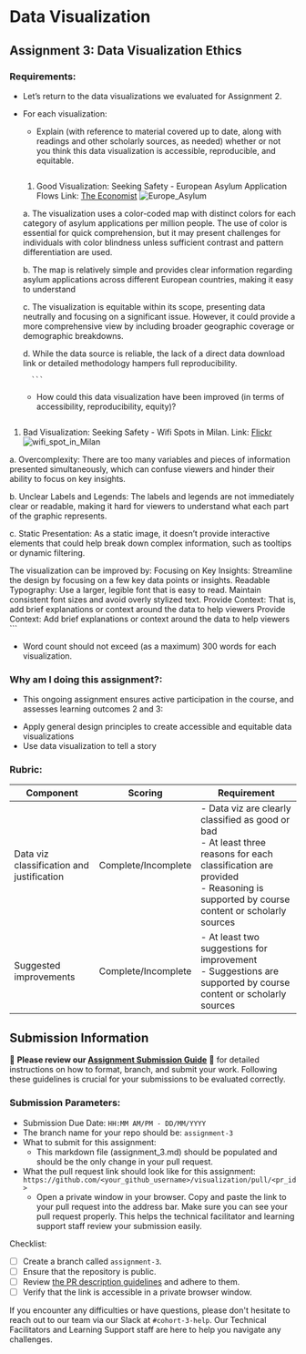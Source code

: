 # Data Visualization

## Assignment 3: Data Visualization Ethics

### Requirements:
- Let’s return to the data visualizations we evaluated for Assignment 2.  
- For each visualization: 
    - Explain (with reference to material covered up to date, along with readings and other scholarly sources, as needed) whether or not you think this data visualization is accessible, reproducible, and equitable. 
        ```
    1. Good Visualization: Seeking Safety - European Asylum Application Flows 
Link: [The Economist](https://www.economist.com/graphic-detail/2015/05/12/seeking-safety)
![Europe_Asylum](https://github.com/user-attachments/assets/561ae5e7-3d6f-4ad9-891a-200bc5ba5050)

    a. The visualization uses a color-coded map with distinct colors for each category of asylum applications per million people. The use of color is essential for quick comprehension, but it may present challenges for individuals with color blindness unless sufficient contrast and pattern differentiation are used.

    b. The map is relatively simple and provides clear information regarding asylum applications across different European countries, making it easy to understand

    c. The visualization is equitable within its scope, presenting data neutrally and focusing on a significant issue. However, it could provide a more comprehensive view by including broader geographic coverage or demographic breakdowns.

    d. While the data source is reliable, the lack of a direct data download link or detailed methodology hampers full reproducibility.

        ```   
    - How could this data visualization have been improved (in terms of accessibility, reproducibility, equity)?  
        ```
 1. Bad Visualization: Seeking Safety - Wifi Spots in Milan.
Link: [Flickr](https://www.flickr.com/photos/densitydesign/8089715651/in/album-72157631774207511/)
![wifi_spot_in_Milan](https://github.com/user-attachments/assets/619abdc5-971f-49e2-86ae-a4d823dbfdb0)

a. Overcomplexity: There are too many variables and pieces of information presented simultaneously, which can confuse viewers and hinder their ability to focus on key insights.

b. Unclear Labels and Legends: The labels and legends are not immediately clear or readable, making it hard for viewers to understand what each part of the graphic represents.

c. Static Presentation: As a static image, it doesn’t provide interactive elements that could help break down complex information, such as tooltips or dynamic filtering.

The visualization can be improved by:
Focusing on Key Insights: Streamline the design by focusing on a few key data points or insights.
Readable Typography: Use a larger, legible font that is easy to read. Maintain consistent font sizes and avoid overly stylized text.
Provide Context: That is, add brief explanations or context around the data to help viewers Provide Context: Add brief explanations or context around the data to help viewers 
        ```

- Word count should not exceed (as a maximum) 300 words for each visualization. 

### Why am I doing this assignment?:
- This ongoing assignment ensures active participation in the course, and assesses learning outcomes 2 and 3:  
* Apply general design principles to create accessible and equitable data visualizations
* Use data visualization to tell a story

### Rubric:
| Component               | Scoring   | Requirement                                                 |
|-------------------------|-----------|-------------------------------------------------------------|
| Data viz classification and justification | Complete/Incomplete | - Data viz are clearly classified as good or bad<br />- At least three reasons for each classification are provided<br />- Reasoning is supported by course content or scholarly sources |
| Suggested improvements  | Complete/Incomplete | - At least two suggestions for improvement<br />- Suggestions are supported by course content or scholarly sources |

## Submission Information

🚨 **Please review our [Assignment Submission Guide](https://github.com/UofT-DSI/onboarding/blob/main/onboarding_documents/submissions.md)** 🚨 for detailed instructions on how to format, branch, and submit your work. Following these guidelines is crucial for your submissions to be evaluated correctly.

### Submission Parameters:
* Submission Due Date: `HH:MM AM/PM - DD/MM/YYYY`
* The branch name for your repo should be: `assignment-3`
* What to submit for this assignment:
    * This markdown file (assignment_3.md) should be populated and should be the only change in your pull request.
* What the pull request link should look like for this assignment: `https://github.com/<your_github_username>/visualization/pull/<pr_id>`
    * Open a private window in your browser. Copy and paste the link to your pull request into the address bar. Make sure you can see your pull request properly. This helps the technical facilitator and learning support staff review your submission easily.

Checklist:
- [ ] Create a branch called `assignment-3`.
- [ ] Ensure that the repository is public.
- [ ] Review [the PR description guidelines](https://github.com/UofT-DSI/onboarding/blob/main/onboarding_documents/submissions.md#guidelines-for-pull-request-descriptions) and adhere to them.
- [ ] Verify that the link is accessible in a private browser window.

If you encounter any difficulties or have questions, please don't hesitate to reach out to our team via our Slack at `#cohort-3-help`. Our Technical Facilitators and Learning Support staff are here to help you navigate any challenges.

